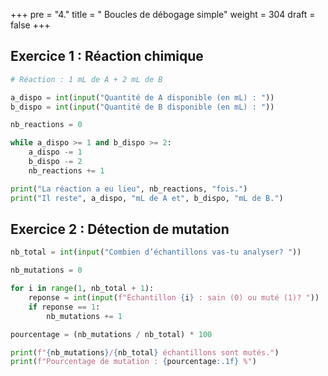 +++
pre = "4."
title = " Boucles de débogage simple"
weight = 304
draft = false
+++


## Exercice 1 : Réaction chimique

```python
# Réaction : 1 mL de A + 2 mL de B

a_dispo = int(input("Quantité de A disponible (en mL) : "))
b_dispo = int(input("Quantité de B disponible (en mL) : "))

nb_reactions = 0

while a_dispo >= 1 and b_dispo >= 2:
    a_dispo -= 1
    b_dispo -= 2
    nb_reactions += 1

print("La réaction a eu lieu", nb_reactions, "fois.")
print("Il reste", a_dispo, "mL de A et", b_dispo, "mL de B.")
```


## Exercice 2 : Détection de mutation

```python
nb_total = int(input("Combien d’échantillons vas-tu analyser? "))

nb_mutations = 0

for i in range(1, nb_total + 1):
    reponse = int(input(f"Échantillon {i} : sain (0) ou muté (1)? "))
    if reponse == 1:
        nb_mutations += 1

pourcentage = (nb_mutations / nb_total) * 100

print(f"{nb_mutations}/{nb_total} échantillons sont mutés.")
print(f"Pourcentage de mutation : {pourcentage:.1f} %")
```

